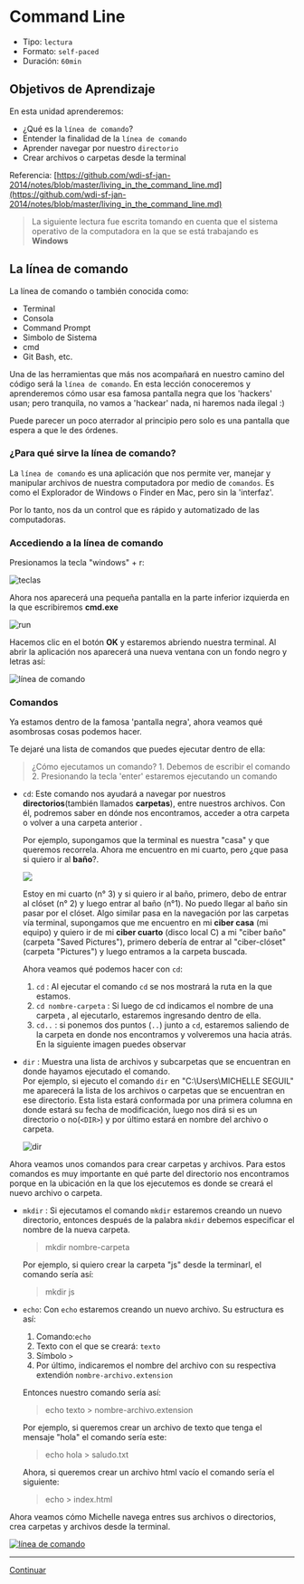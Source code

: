 # Command Line
- Tipo: `lectura`
- Formato: `self-paced`
- Duración: `60min`

## Objetivos de Aprendizaje

En esta unidad aprenderemos:

- ¿Qué es la `línea de comando`?
- Entender la finalidad de la `línea de comando`
- Aprender  navegar por nuestro `directorio`
- Crear archivos o carpetas desde la terminal

Referencia:
[https://github.com/wdi-sf-jan-2014/notes/blob/master/living_in_the_command_line.md](https://github.com/wdi-sf-jan-2014/notes/blob/master/living_in_the_command_line.md)

>La siguiente lectura fue escrita tomando en cuenta que el sistema operativo de
  la computadora en la que se está trabajando es **Windows**

## La línea de comando

La línea de comando o también conocida como:
  - Terminal
  - Consola
  - Command Prompt
  - Simbolo de Sistema
  - cmd
  - Git Bash, etc.

Una de las herramientas que más nos acompañará en nuestro camino del código
será la `línea de comando`. En esta lección conoceremos y aprenderemos cómo
usar esa famosa pantalla negra que los 'hackers' usan; pero tranquila, no
vamos a 'hackear' nada, ni haremos nada ilegal :)

Puede parecer un poco aterrador al principio pero solo es una pantalla que
espera a que le des órdenes.

### ¿Para qué sirve la línea de comando?

La `línea de comando` es una aplicación que nos permite ver, manejar y
manipular archivos de nuestra computadora por medio de `comandos`. Es como el
Explorador de Windows o Finder en Mac, pero sin la 'interfaz'.

Por lo tanto, nos da un control que es rápido y automatizado de las
computadoras.

### Accediendo a la línea de comando

Presionamos la tecla "windows" + r:

![teclas](https://fotos.subefotos.com/a6a1b60bf468d78e96b6b5c06b61e2d9o.png)

Ahora   nos aparecerá una pequeña pantalla en la parte inferior izquierda en la que
escribiremos **cmd.exe**

![run](https://fotos.subefotos.com/cea26152bf305a4ad536c7107fdc2f41o.png)

Hacemos clic en el botón **OK** y estaremos abriendo nuestra terminal. Al abrir
la aplicación nos aparecerá una nueva ventana con un fondo negro y letras así:

![línea de comando](https://fotos.subefotos.com/4fda00e92300cda89ff141f0265d6227o.png)

### Comandos

Ya estamos dentro de la famosa 'pantalla negra', ahora veamos qué asombrosas
cosas podemos hacer.

Te dejaré una lista de comandos que puedes ejecutar dentro de ella:

>¿Cómo ejecutamos un comando?
    1. Debemos de escribir el comando
    2. Presionando la tecla 'enter' estaremos ejecutando un comando

- `cd`: Este comando nos ayudará a navegar por nuestros **directorios**(también
  llamados **carpetas**), entre nuestros archivos. Con él, podremos saber en
  dónde nos encontramos, acceder a otra carpeta o volver a una carpeta anterior
  .

  Por ejemplo, supongamos que la terminal es nuestra "casa" y que queremos
  recorrela. Ahora me encuentro en mi cuarto, pero ¿que pasa si quiero ir al
  **baño**?.

  ![](https://fotos.subefotos.com/31c6b9a7726517ce121b0e66f283deaao.png)  

  Estoy en mi cuarto (n° 3) y si quiero ir al baño, primero, debo de entrar al
  clóset (n° 2) y luego entrar al baño (n°1). No puedo llegar al baño sin pasar
  por el clóset.
  Algo similar pasa en la navegación por las carpetas vía terminal, supongamos
  que me encuentro en mi **ciber casa** (mi equipo) y quiero ir de mi **ciber
  cuarto** (disco local C) a mi "ciber baño" (carpeta "Saved Pictures"),
  primero debería de entrar al "ciber-clóset"(carpeta "Pictures") y luego
  entramos a la carpeta buscada.

  Ahora veamos qué podemos hacer con `cd`:
     1. `cd` : Al ejecutar el comando `cd` se nos mostrará la ruta en la que estamos.
     2. `cd nombre-carpeta` : Si luego de cd indicamos el nombre de una carpeta
     , al ejecutarlo, estaremos ingresando dentro de ella.
     3. `cd..` : si ponemos dos puntos (`..`) junto a `cd`, estaremos saliendo
     de la carpeta en donde nos encontramos y volveremos una hacia atrás.
  En la siguiente imagen puedes observar


- `dir` : Muestra una lista de archivos y subcarpetas que se encuentran en donde hayamos ejecutado el comando.  
  Por ejemplo, si ejecuto el comando `dir` en "C:\Users\MICHELLE SEGUIL" me aparecerá la lista de los archivos o carpetas que se encuentran en ese directorio. Esta lista estará conformada por una primera columna en donde estará su fecha de modificación, luego nos dirá si es un directorio o no(`<DIR>`) y por último estará en nombre del archivo o carpeta.  

    ![dir](https://fotos.subefotos.com/952cc99911a69bc648cd82b5cc63937bo.png)

Ahora veamos unos comandos para crear carpetas y archivos. Para estos comandos
es muy importante en qué parte del directorio nos encontramos porque en la
ubicación en la que los ejecutemos es donde se creará el nuevo archivo o
carpeta.

- `mkdir` : Si ejecutamos el comando `mkdir` estaremos creando un nuevo
  directorio, entonces después de la palabra `mkdir` debemos especificar el
  nombre de la nueva carpeta.
  >mkdir nombre-carpeta

  Por ejemplo, si quiero crear la carpeta "js" desde la terminarl, el comando
  sería así:
    >mkdir js

- `echo`: Con `echo` estaremos creando un nuevo archivo. Su estructura es así:
  1. Comando:`echo`
  2. Texto con el que se creará: `texto`
  3. Símbolo `>`
  4. Por último, indicaremos el nombre del archivo con su respectiva extendión
    `nombre-archivo.extension`

    Entonces nuestro comando sería así:
    >echo texto > nombre-archivo.extension

    Por ejemplo, si queremos crear un archivo de texto que tenga el mensaje
    "hola" el comando sería este:
    >echo hola > saludo.txt

    Ahora, si queremos crear un archivo html vacío el comando sería el
    siguiente:
    >echo > index.html

Ahora veamos cómo Michelle navega entres sus archivos o directorios, crea
carpetas y archivos desde la terminal.

[![línea de comando](https://img.youtube.com/vi/DWFZaG6qU5w/0.jpg)](https://www.youtube.com/watch?v=DWFZaG6qU5w)  

***

[Continuar](02-git.md)
